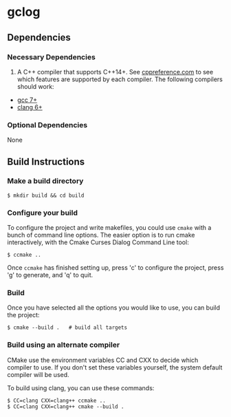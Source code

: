 # gclog

## Dependencies

### Necessary Dependencies
1. A C++ compiler that supports C++14+. 
See [cppreference.com](https://en.cppreference.com/w/cpp/compiler_support)
to see which features are supported by each compiler.
The following compilers should work:
  * [gcc 7+](https://gcc.gnu.org/)
  * [clang 6+](https://clang.llvm.org/)
  

### Optional Dependencies

None
## Build Instructions

### Make a build directory

    $ mkdir build && cd build

### Configure your build

To configure the project and write makefiles, you could use `cmake` with a
bunch of command line options. The easier option is to run cmake interactively,
with the Cmake Curses Dialog Command Line tool:  

    $ ccmake ..

Once `ccmake` has finished setting up, press 'c' to configure the project, 
press 'g' to generate, and 'q' to quit.

### Build
Once you have selected all the options you would like to use, you can build the 
project:

    $ cmake --build .   # build all targets

### Build using an alternate compiler

CMake use the environment variables CC and CXX to decide which 
compiler to use. If you don't set these variables yourself, the system 
default compiler will be used.

To build using clang, you can use these commands:

    $ CC=clang CXX=clang++ ccmake ..
    $ CC=clang CXX=clang++ cmake --build .
